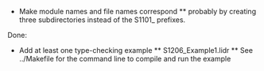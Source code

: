 * Make module names and file names correspond
** probably by creating three subdirectories instead of the S1101_ prefixes.

Done:
* Add at least one type-checking example
** S1206_Example1.lidr
** See ../Makefile for the command line to compile and run the example
